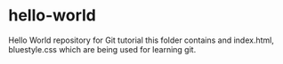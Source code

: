 # hello-world
Hello World repository for Git tutorial
this folder contains and index.html, bluestyle.css which are being used for learning git.

